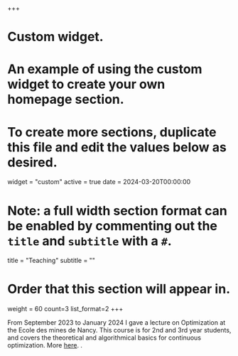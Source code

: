+++
# Custom widget.
# An example of using the custom widget to create your own homepage section.
# To create more sections, duplicate this file and edit the values below as desired.
widget = "custom"
active = true
date = 2024-03-20T00:00:00

# Note: a full width section format can be enabled by commenting out the `title` and `subtitle` with a `#`.
title = "Teaching"
subtitle = ""

# Order that this section will appear in.
weight = 60
count=3
list_format=2
+++

From September 2023 to January 2024 I gave a lecture on Optimization at the Ecole des mines de Nancy. This course is for 2nd and 3rd year students, and covers the theoretical and algorithmical basics for continuous optimization. More [here](https://arche.univ-lorraine.fr/course/view.php?id=66423).
.
